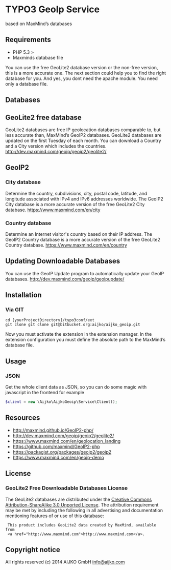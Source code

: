 # TYPO3 GeoIp Service
based on MaxMind’s databases

## Requirements
* PHP 5.3 >
* Maxminds database file

You can use the free GeoLite2 database version or the non-free version, this is a more accurate one. The next section could help you to find the right database for you. And yes, you dont need the apache module. You need only a database file.

## Databases
## GeoLite2 free database
GeoLite2 databases are free IP geolocation databases comparable to, but less accurate than, MaxMind’s GeoIP2 databases. GeoLite2 databases are updated on the first Tuesday of each month. You can download a Country and a City version which includes the countries. http://dev.maxmind.com/geoip/geoip2/geolite2/


## GeoIP2
### City database
Determine the country, subdivisions, city, postal code, latitude, and longitude associated with IPv4 and IPv6 addresses worldwide. The GeoIP2 City database is a more accurate version of the free GeoLite2 City database.
https://www.maxmind.com/en/city

### Country database
Determine an Internet visitor's country based on their IP address. The GeoIP2 Country database is a more accurate version of the free GeoLite2 Country database.
https://www.maxmind.com/en/country

## Updating Downloadable Databases
You can use the GeoIP Update program to automatically update your GeoIP databases.
http://dev.maxmind.com/geoip/geoipupdate/

## Installation
### Via GIT
```ssh
cd [yourProjectDirectory]/typo3conf/ext
git clone git clone git@bitbucket.org:aijko/aijko_geoip.git
```

Now you must activate the extension in the extension manager. In the extension configuration you must define the absolute path to the MaxMind’s database file.

## Usage
### JSON
Get the whole client data as JSON, so you can do some magic with javascript in the frontend for example

```php
$client = new \Aijko\AijkoGeoip\Service\Client();
```

## Resources
* http://maxmind.github.io/GeoIP2-php/
* http://dev.maxmind.com/geoip/geoip2/geolite2/
* https://www.maxmind.com/en/geolocation_landing
* https://github.com/maxmind/GeoIP2-php
* https://packagist.org/packages/geoip2/geoip2
* https://www.maxmind.com/en/geoip-demo

## License
### GeoLite2 Free Downloadable Databases License
The GeoLite2 databases are distributed under the [Creative Commons Attribution-ShareAlike 3.0 Unported License](http://creativecommons.org/licenses/by-sa/3.0/). The attribution requirement may be met by including the following in all advertising and documentation mentioning features of or use of this database:

```
 This product includes GeoLite2 data created by MaxMind, available from
 <a href="http://www.maxmind.com">http://www.maxmind.com</a>.
```

## Copyright notice
All rights reserved (c) 2014 AIJKO GmbH <info@aijko.com>